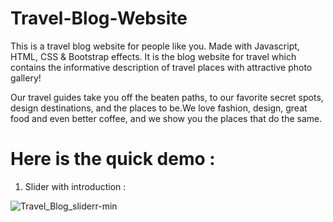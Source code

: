 # Travel-Blog-Website
This is a travel blog website for people like you. Made with Javascript, HTML, CSS &amp; Bootstrap effects. It is the blog website for travel which contains the informative description of travel places with attractive photo gallery!

Our travel guides take you off the beaten paths, to our favorite secret spots, design destinations, and the places to be.We love fashion, design, great food and even better coffee, and we show you the places that do the same.

# Here is the quick demo :
1) Slider with introduction :

![Travel_Blog_sliderr-min](https://user-images.githubusercontent.com/66235628/83712956-8524f480-a644-11ea-9a5b-391456610960.gif)

